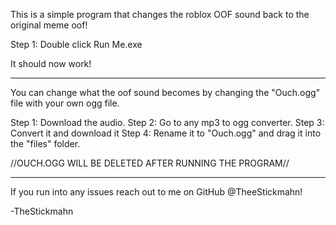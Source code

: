 This is a simple program that changes the roblox OOF sound back to the original meme oof!

Step 1: Double click Run Me.exe

It should now work!

-----------------------------------------------------------------------------------------

You can change what the oof sound becomes by changing the "Ouch.ogg" file with your own
ogg file.

Step 1: Download the audio.
Step 2: Go to any mp3 to ogg converter.
Step 3: Convert it and download it
Step 4: Rename it to "Ouch.ogg" and drag it into the "files" folder.

//OUCH.OGG WILL BE DELETED AFTER RUNNING THE PROGRAM//

------------------------------------------------------------------------------------------

If you run into any issues reach out to me on GitHub @TheeStickmahn!

-TheStickmahn
